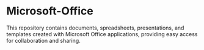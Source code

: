 # Microsoft-Office
This repository contains documents, spreadsheets, presentations, and templates created with Microsoft Office applications, providing easy access for collaboration and sharing.
